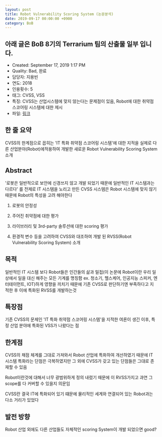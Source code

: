 ```yaml
---
layout: post
title: Robot Vulnerability Scoring System (논문분석)
date: 2019-09-17 00:00:00 +0900
category: BoB  
---
```

## 아래 글은 BoB 8기의 Terrarium 팀의 산출물 일부 입니다.

- Created: September 17, 2019 1:17 PM
- Quality: Bad, 완료
- 담당자: 지용빈
- 연도: 2018
- 인용횟수: 5
- 태그: CVSS, VSS
- 특징: CVSS는 산업시스템에 맞지 않는다는 문제점이 있음, Robot에 대한 취약점 스코어링 시스템에 대한 제시
- 파일: [링크](https://arxiv.org/pdf/1807.10357)



## 한 줄 요약

CVSS의 한계점으로 꼽히는 'IT 특화 취약점 스코어링 시스템'에 대한 지적을 실제로 다른 산업분야(Robot)에적용하여 개발한 새로운 Robot Vulnerability Scoring System 소개

## Abstract

'로봇은 일반적으로 보안에 신경쓰지 않고 개발 되었기 때문에 일반적인 IT 시스템과는 다르다' 를 전제로 IT 시스템을 노리고 만든 CVSS 시스템은 Robot 시스템에 맞지 않기 때문에 Robot의 특성을 고려 해야한다
1) 로봇의 안정성

2) 주어진 취약점에 대한 평가

3) 라이브러리 및 3rd-party 솔루션에 대한 scoring 평가

4) 환경적 변수 등을 고려하여 CVSS와 대조하여 개발 된 RVSS(Robot Vulnerability Scoring System) 소개

## 목적

일반적인 IT 시스템 보다 Robot들은 인간들의 삶과 밀접(이 논문에 Robot이란 우리 일상에서 일을 대신 해주는 모든 기계를 명칭함 ex. 청소기, 헬스케어, 인공지능 스피커, 엔터테이먼트, IOT)하게 영향을 끼치기 때문에 기존 CVSS로 판단하기엔 부족하다고 지적한 후 이에 특화된 RVSS를 개발하는것

## 특장점

기존 CVSS의 문제인 'IT 특화 취약점 스코어링 시스템'을 지적한 여론이 생긴 이후, 특정 산업 분야에 특화된 VSS가 나왔다는 점

## 한계점

CVSS의 채점 체계를 그대로 가져와서 Robot 산업에 특화하여 개선하였기 때문에 
IT 시스템 특화라는 단점은 극복하였지만 그 외에 CVSS가 갖고 있는 단점들은 그대로 존재할 수 있음

Robot이란것에 대해서 너무 광범위하게 정의 내렸기 때문에 이 RVSS가지고 과연 그 scope를 다 커버할 수 있을지 의문임

CVSS란 결국 IT에 특화되어 있기 떄문에 물리적인 세계와 연결되어 있는 Robot과는 다소 거리가 있었다

## 발전 방향

Robot 산업 외에도 다른 산업들도 자체적인 scoring System이 개발 되었으면 good?